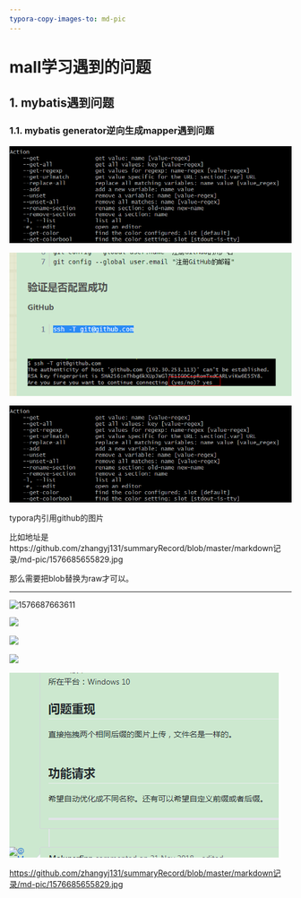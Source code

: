 ```yaml
---
typora-copy-images-to: md-pic
---
```


# mall学习遇到的问题

## 1. mybatis遇到问题

### 1.1. mybatis generator逆向生成mapper遇到问题

![1576685355596](https://github.com/zhangyj131/summaryRecord/raw/master/markdown记录/md-pic/1576685355596.png)

![1576685655829](https://github.com/zhangyj131/summaryRecord/raw/master/markdown记录/md-pic/1576685655829.jpg)



![1576685355596](https://github.com/zhangyj131/summaryRecord/raw/master/markdown记录/md-pic/1576685355596.png)



typora内引用github的图片

比如地址是https://github.com/zhangyj131/summaryRecord/blob/master/markdown记录/md-pic/1576685655829.jpg

那么需要把blob替换为raw才可以。



---

![1576687663611](G:\自己总结的tomcat+spring\zhangyj_github\summaryRecord\markdown记录\md-pic\1576687663611.png)

![](https://i.loli.net/2019/12/19/XMiUTJ9cOfG6KlD.png)



![](https://i.loli.net/2019/12/19/PKDfBnoRea4xQmq.png)



![](https://raw.githubusercontent.com/zhangyj131/summaryRecord/raw/master/markdown%E8%AE%B0%E5%BD%95/md-pic/20191219010630.png)

![20191219010630](https://github.com/zhangyj131/summaryRecord/raw/master/markdown记录/md-pic/20191219010630.png)

https://github.com/zhangyj131/summaryRecord/blob/master/markdown记录/md-pic/1576685655829.jpg





















